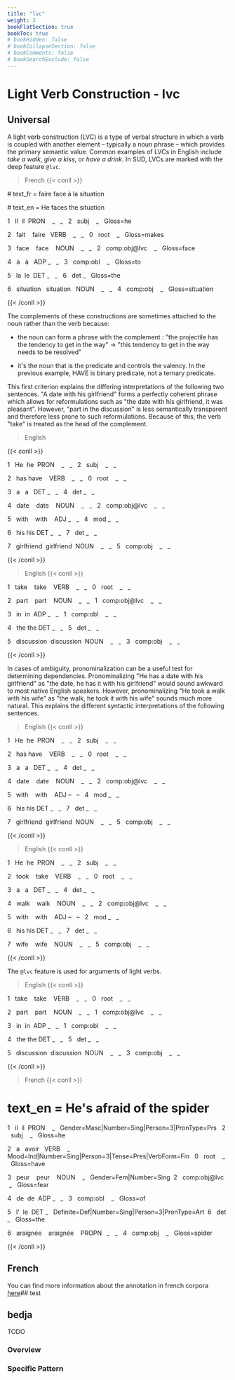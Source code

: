```yaml
---
title: "lvc"
weight: 3
bookFlatSection: true
bookToc: true
# bookHidden: false
# bookCollapseSection: false
# bookComments: false
# bookSearchExclude: false
---
```

# Light Verb Construction - lvc

## Universal 

A light verb construction (LVC) is a type of verbal structure in which a verb is coupled with another element – typically a noun phrase – which provides the primary semantic value. Common examples of LVCs in English include *take a walk*, *give a kiss*, or *have a drink*. In SUD, LVCs are marked with the deep feature `@lvc`.

  
> French 
{{< conll >}}

\# text_fr = faire face à la situation

\# text_en = He faces the situation

1   Il  il  PRON    _   _   2   subj    _   Gloss=he

2   fait    faire   VERB    _   _   0   root    _   Gloss=makes

3   face    face    NOUN    _   _   2   comp:obj@lvc    _   Gloss=face

4   à   à   ADP _   _   3   comp:obl    _   Gloss=to

5   la  le  DET _   _   6   det _   Gloss=the

6   situation   situation   NOUN    _   _   4   comp:obj    _   Gloss=situation

{{< /conll >}}

  
  

The complements of these constructions are sometimes attached to the noun rather than the verb because:

* the noun can form a phrase with the complement : "the projectile has the tendency to get in the way" -> "this tendency to get in the way needs to be resolved"

* it's the noun that is the predicate and controls the valency. In the previous example, HAVE is binary predicate, not a ternary predicate.

  

This first criterion explains the differing interpretations of the following two sentences. "A date with his girlfriend" forms a perfectly coherent phrase which allows for reformulations such as "the date with his girlfriend, it was pleasant". However, "part in the discussion" is less semantically transparent and therefore less prone to such reformulations. Because of this, the verb "take" is treated as the head of the complement.

> English 

{{< conll >}}

1   He  he  PRON    _   _   2   subj    _   _

2   has have    VERB    _   _   0   root    _   _

3   a   a   DET _   _   4   det _   _

4   date    date    NOUN    _   _   2   comp:obj@lvc    _   _

5   with    with    ADJ _   _   4   mod _   _

6   his his DET _   _   7   det _   _

7   girlfriend  girlfriend  NOUN    _   _   5   comp:obj    _   _

{{< /conll >}}

> English 
{{< conll >}}

1   take    take    VERB    _   _   0   root    _   _

2   part    part    NOUN    _   _   1   comp:obj@lvc    _   _

3   in  in  ADP _   _   1   comp:obl    _   _

4   the the DET _   _   5   det _   _

5   discussion  discussion  NOUN    _   _   3   comp:obj    _   _

{{< /conll >}}
  
  

In cases of ambiguity, pronominalization can be a useful test for determining dependencies. Pronominalizing "He has a date with his girlfriend" as "the date, he has it with his girlfriend" would sound awkward to most native English speakers. However, pronominalizing "He took a walk with his wife" as "the walk, he took it with his wife" sounds much more natural. This explains the different syntactic interpretations of the following sentences.

  
> English
{{< conll >}}

1   He  he  PRON    _   _   2   subj    _   _

2   has have    VERB    _   _   0   root    _   _

3   a   a   DET _   _   4   det _   _

4   date    date    NOUN    _   _   2   comp:obj@lvc    _   _

5   with    with    ADJ –   –   4   mod _   _

6   his his DET _   _   7   det _   _

7   girlfriend  girlfriend  NOUN    _   _   5   comp:obj    _   _

{{< /conll >}}

> English
{{< conll >}}

1   He  he  PRON    _   _   2   subj    _   _

2   took    take    VERB    _   _   0   root    _   _

3   a   a   DET _   _   4   det _   _

4   walk    walk    NOUN    _   _   2   comp:obj@lvc    _   _

5   with    with    ADJ –   –   2   mod _   _

6   his his DET _   _   7   det _   _

7   wife    wife    NOUN    _   _   5   comp:obj    _   _

{{< /conll >}}

The `@lvc` feature is used for arguments of light verbs.

  
> English
{{< conll >}}

1   take    take    VERB    _   _   0   root    _   _

2   part    part    NOUN    _   _   1   comp:obj@lvc    _   _

3   in  in  ADP _   _   1   comp:obl    _   _

4   the the DET _   _   5   det _   _

5   discussion  discussion  NOUN    _   _   3   comp:obj    _   _

{{< /conll >}}

> French
{{< conll >}}

# text_en = He's afraid of the spider

1   il  il  PRON    _   Gender=Masc|Number=Sing|Person=3|PronType=Prs   2   subj    _   Gloss=he

2   a   avoir   VERB    _   Mood=Ind|Number=Sing|Person=3|Tense=Pres|VerbForm=Fin   0   root    _   Gloss=have

3   peur    peur    NOUN    _   Gender=Fem|Number=Sing  2   comp:obj@lvc    _   Gloss=fear

4   de  de  ADP _   _   3   comp:obl    _   Gloss=of

5   l'  le  DET _   Definite=Def|Number=Sing|Person=3|PronType=Art  6   det _   Gloss=the

6   araignée    araignée    PROPN   _   _   4   comp:obj    _   Gloss=spider

{{< /conll >}}

## French 


You can find more information about the annotation in french corpora [here](../../language/French/syntaxic/french_light_verb.md)## test 







## bedja

TODO
### Overview

### Specific Pattern


